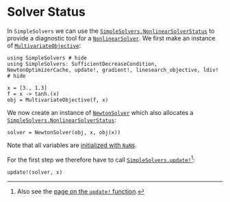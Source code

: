 # Solver Status

In `SimpleSolvers` we can use the [`SimpleSolvers.NonlinearSolverStatus`](@ref) to provide a diagnostic tool for a [`NonlinearSolver`](@ref). We first make an instance of [`MultivariateObjective`](@ref):

```@example status
using SimpleSolvers # hide
using SimpleSolvers: SufficientDecreaseCondition, NewtonOptimizerCache, update!, gradient!, linesearch_objective, ldiv! # hide

x = [3., 1.3]
f = x -> tanh.(x)
obj = MultivariateObjective(f, x)
```

We now create an instance of [`NewtonSolver`](@ref) which also allocates a [`SimpleSolvers.NonlinearSolverStatus`](@ref):

```@example status
solver = NewtonSolver(obj, x, obj(x))
```

Note that all variables are [initialized with `NaN`s](@ref "Reasoning behind Initialization with `NaN`s").

For the first step we therefore have to call [`SimpleSolvers.update!`](@ref)[^1]:

[^1]: Also see the [page on the `update!` function](@ref "Updates").

```@example status
update!(solver, x)
```